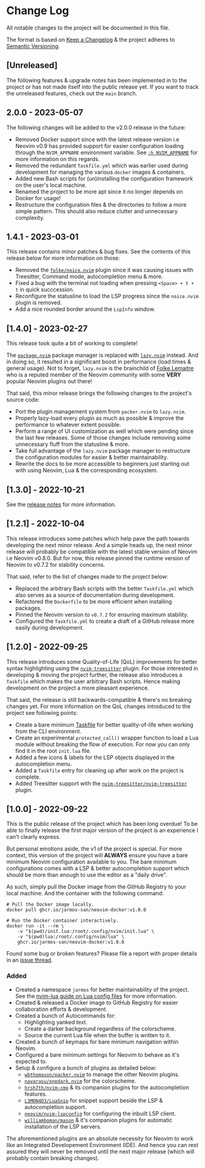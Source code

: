 # Change Log

All notable changes to the project will be documented in this file.

The format is based on [Keep a Changelog][1] & the project adheres to [Semantic
Versioning][2].

## [Unreleased]

The following features & upgrade notes has been implemented in to the project or
has not made itself into the public release yet. If you want to track the
unreleased features, check out the `main` branch.

## 2.0.0 - 2023-05-07

The following changes will be added to the v2.0.0 release in the future:

- Removed Docker support since with the latest release version i.e Neovim v0.9
  has provided support for easier configuration loading through the
  `NVIM_APPNAME` environment variable. See
  [`:h NVIM_APPNAME`](https://neovim.io/doc/user/starting.html#%24NVIM_APPNAME)
  for more information on this regards.
- Removed the redundant `Taskfile.yml` which was earlier used during development
  for managing the various `docker` images & containers.
- Added new Bash scripts for (un)installing the configuration framework on the
  user's local machine.
- Renamed the project to be more apt since it no longer depends on Docker for
  usage!
- Restructure the configuration files & the directories to follow a more simple
  pattern. This should also reduce clutter and unnecessary complexity.

## 1.4.1 - 2023-03-01

This release contains minor patches & bug fixes. See the contents of this
release below for more information on those:

- Removed the [`folke/noice.nvim`](https://github.com/folke/noice.nvim) plugin
  since it was causing issues with Treesitter, Command mode, autocompletion menu
  & more.
- Fixed a bug with the terminal not loading when pressing `<Space> + t + t` in
  quick succcession.
- Reconfigure the statusline to load the LSP progress since the `noice.nvim`
  plugin is removed.
- Add a nice rounded border around the `LspInfo` window.

## [1.4.0] - 2023-02-27

This release took quite a bit of working to complete!

The [`package.nvim`](https://github.com/wbthomason/packer.nvim) package manager
is replaced with [`lazy.nvim`](https://github.com/folke/lazy.nvim) instead. And
in doing so, it resulted in a significant boost in performance (load times &
general usage). Not to forget, `lazy.nvim` is the brainchild of
[Folke Lemaitre](https://github.com/folke) who is a reputed member of the Neovim
community with some **VERY** popular Neovim plugins out there!

That said, this minor release brings the following changes to the project's
source code:

- Port the plugin management system from `packer.nvim` to `lazy.nvim`.
- Properly lazy-load every plugin as much as possible & improve the performance
  to whatever extent possible.
- Perform a range of UI customization as well which were pending since the last
  few releases. Some of those changes include removing some unnecessary fluff
  from the statusline & more.
- Take full advantage of the `lazy.nvim` package manager to restructure the
  configuration modules for easier & better maintainability.
- Rewrite the docs to be more accessible to beginners just starting out with
  using Neovim, Lua & the corresponding ecosystem.

## [1.3.0] - 2022-10-21

See the
[release notes](https://github.com/Jarmos-san/neovim-docker/releases/tag/v1.3.0)
for more information.

## [1.2.1] - 2022-10-04

This release introduces some patches which help pave the path towards developing
the next minor release. And a simple heads up, the next minor release will
probably be compatible with the latest stable version of Neovim i.e Neovim
v0.8.0. But for now, this release pinned the runtime version of Neovim to v0.7.2
for stability concerns.

That said, refer to the list of changes made to the project below:

- Replaced the arbitrary Bash scripts with the better `Taskfile.yml` which also
  serves as a source of documentation during development.
- Refactored the `Dockerfile` to be more efficient when installing packages.
- Pinned the Neovim version to `v0.7.2` for ensuring maximum stability.
- Configured the `Taskfile.yml` to create a draft of a GitHub release more
  easily during development.

## [1.2.0] - 2022-09-25

This release introduces some Quality-of-Life (QoL) improvements for better
syntax highlighting using the [`nvim-treesitter`][12] plugin. For those
interested in developing & moving the project further, the release also
introduces a `Taskfile` which makes the user arbitrary Bash scripts. Hence
making development on the project a more pleasant experience.

That said, the release is still backwards-compatible & there's no breaking
changes yet. For more information on the QoL changes introduced to the project
see following points:

- Create a bare minimum [Taskfile][11] for better quality-of-life when working
  from the CLI environment.
- Create an experimental `protected_call()` wrapper function to load a Lua
  module without breaking the flow of execution. For now you can only find it in
  the root `init.lua` file.
- Added a few icons & labels for the LSP objects displayed in the autocompletion
  menu.
- Added a `Taskfile` entry for cleaning up after work on the project is
  complete.
- Added Treesitter support with the [`nvim-treesitter/nvim-treesitter`][12]
  plugin.

## [1.0.0] - 2022-09-22

This is the public release of the project which has been long overdue! To be
able to finally release the first major version of the project is an experience
I can't clearly express.

But personal emotions aside, the v1 of the project is special. For more context,
this version of the project will **ALWAYS** ensure you have a bare minimum
Neovim configuration available to you. The bare minimum configurations comes
with a LSP & better autocompletion support which should be more than enough to
use the editor as a "daily drive".

As such, simply pull the Docker image from the GitHub Registry to your local
machine. And the container with the following command:

```console
# Pull the Docker image locally.
docker pull ghcr.io/jarmos-san/neovim-docker:v1.0.0

# Run the Docker container interactively.
docker run -it --rm \
    -v "$(pwd)/init.lua:/root/.config/nvim/init.lua" \
    -v "$(pwd)lua:/root/.config/nvim/lua" \
    ghcr.io/jarmos-san/neovim-docker:v1.0.0
```

Found some bug or broken features? Please file a report with proper details in
an [issue thread][3].

### Added

- Created a namespace `jarmos` for better maintainability of the project. See
  the [nvim-lua guide on Lua config files][5] for more information.
- Created & released a Docker image to GitHub Registry for easier collaboration
  efforts & development.
- Created a bunch of Autocommands for:
  - Highlighting yanked text.
  - Create a darker background regardless of the colorscheme.
  - Source the current Lua file when the buffer is written to it.
- Created a bunch of keymaps for bare minimum navigation within Neovim.
- Configured a bare minimum settings for Neovim to behave as it's expected to.
- Setup & configure a bunch of plugins as detailed below:
  - [`wbthomason/packer.nvim`][6] to manage the other Neovim plugins.
  - [`navarasu/onedark.nvim`][4] for the colorscheme.
  - [`hrsh7th/nvim-cmp`][7] & its companion plugins for the autocompletion
    features.
  - [`L3MON4D3/LuaSnip`][8] for snippet support beside the LSP & autocompletion
    support.
  - [`neovim/nvim-lspconfig`][9] for configuring the inbuilt LSP client.
  - [`williamboman/mason`][10] & it's companion plugins for automatic
    installation of the LSP servers.

The aforementioned plugins are an absolute necessity for Neovim to work like an
Integrated Developement Environment (IDE). And hence you can rest assured they
will never be removed until the next major release (which will probably contain
breaking changes).

<!-- Reference Links -->

[1]: http://keepachangelog.com
[2]: http://semver.org
[3]: https://github.com/Jarmos-san/neovim-docker/issues/new/choose
[4]: https://github.com/navarasu/onedark.nvim
[5]: https://github.com/nanotee/nvim-lua-guide#tips
[6]: https://github.com/wbthomason/packer.nvim
[7]: https://github.com/hrsh7th/nvim-cmp
[8]: https://github.com/L3MON4D3/LuaSnip
[9]: https://github.com/neovim/nvim-lspconfig
[10]: https://github.com/williamboman/mason
[11]: https://taskfile.dev
[12]: https://github.com/nvim-treesitter/nvim-treesitter
[13]: https://github.com/nvim-neo-tree/neo-tree.nvim
[14]: https://github.com/windwp/nvim-autopairs
[15]: https://github.com/numToStr/Comment.nvim
[16]: https://docs.docker.com/develop/develop-images/build_enhancements
[17]: https://github.com/nvim-lualine/lualine.nvim
[18]: https://github.com/lewis6991/gitsigns.nvim
[19]: https://github.com/lukas-reineke/indent-blankline.nvim
